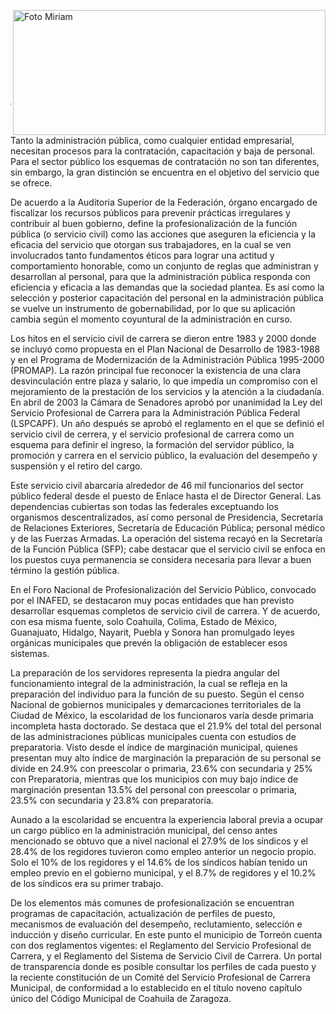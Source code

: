 
<p>
   <a title="ir a Otras Publicaciones" href="http://www.trcimplan.gob.mx/autores/miriam-janeth-gonzalez-quintana.html"><img class="img-responsive contenido-imagen" src="../imagenes/128/lic-miriam-janeth-gonzalez-quintana-top2.png" align="right" alt="Foto Miriam" width="500" height="200"></a>

</p>

</br></br></br></br></br></br></br></br>

---

Tanto la administración pública, como cualquier entidad empresarial, necesitan procesos para la contratación, capacitación y baja de personal. Para el sector público los esquemas de contratación no son tan diferentes, sin embargo, la gran distinción se encuentra en el objetivo del servicio que se ofrece.

De acuerdo a la Auditoria Superior de la Federación, órgano encargado de fiscalizar los recursos públicos para prevenir prácticas irregulares y contribuir al buen gobierno, define la profesionalización de la función pública (o servicio civil) como las acciones que aseguren la eficiencia y la eficacia del servicio que otorgan sus trabajadores, en la cual se ven involucrados tanto fundamentos éticos para lograr una actitud y comportamiento honorable, como un conjunto de reglas que administran y desarrollan al personal, para que la administración pública responda con eficiencia y eficacia a las demandas que la sociedad plantea. Es así como la selección y posterior capacitación del personal en la administración pública se vuelve un instrumento de gobernabilidad, por lo que su aplicación cambia según el momento coyuntural de la administración en curso.

Los hitos en el servicio civil de carrera se dieron entre 1983 y 2000 donde se incluyó como propuesta en el Plan Nacional de Desarrollo de 1983-1988 y en el Programa de Modernización de la Administración Pública 1995-2000 (PROMAP). La razón principal fue reconocer la existencia de una clara desvinculación entre plaza y salario, lo que impedía un compromiso con el mejoramiento de la prestación de los servicios y la atención a la ciudadanía. En abril de 2003 la Cámara de Senadores aprobó por unanimidad la Ley del Servicio Profesional de Carrera para la Administración Pública Federal (LSPCAPF). Un año después se aprobó el reglamento en el que se definió el servicio civil de cerrera, y el servicio profesional de carrera como un esquema para definir el ingreso, la formación del servidor público, la promoción y carrera en el servicio público, la evaluación del desempeño y suspensión y el retiro del cargo.

Este servicio civil abarcaría alrededor de 46 mil funcionarios del sector público federal desde el puesto de Enlace hasta el de Director General. Las dependencias cubiertas son todas las federales exceptuando los organismos descentralizados, así como personal de Presidencia, Secretaría de Relaciones Exteriores, Secretaría de Educación Pública; personal médico y de las Fuerzas Armadas. La operación del sistema recayó en la Secretaría de la Función Pública (SFP); cabe destacar que el servicio civil se enfoca en los puestos cuya permanencia se considera necesaria para llevar a buen término la gestión pública.

En el Foro Nacional de Profesionalización del Servicio Público, convocado por el INAFED, se destacaron muy pocas entidades que han previsto desarrollar esquemas completos de servicio civil de carrera. Y de acuerdo, con esa misma fuente, solo Coahuila, Colima, Estado de México, Guanajuato, Hidalgo, Nayarit, Puebla y Sonora han promulgado leyes orgánicas municipales que prevén la obligación de establecer esos sistemas.

La preparación de los servidores representa la piedra angular del funcionamiento integral de la administración, la cual se refleja en la preparación del individuo para la función de su puesto. Según el censo Nacional de gobiernos municipales y demarcaciones territoriales de la Ciudad de México, la escolaridad de los funcionaros varía desde primaria incompleta hasta doctorado. Se destaca que el 21.9% del total del personal de las administraciones públicas municipales cuenta con estudios de preparatoria. Visto desde el índice de marginación municipal, quienes presentan muy alto índice de marginación la preparación de su personal se divide en 24.9% con preescolar o primaria, 23.6% con secundaria y 25% con Preparatoria, mientras que los municipios con muy bajo índice de marginación presentan 13.5% del personal con preescolar o primaria, 23.5% con secundaria y 23.8% con preparatoria.

Aunado a la escolaridad se encuentra la experiencia laboral previa a ocupar un cargo público en la administración municipal, del censo antes mencionado se obtuvo que a nivel nacional el 27.9% de los síndicos y el 28.4% de los regidores tuvieron como empleo anterior un negocio propio. Solo el 10% de los regidores y el 14.6% de los síndicos habían tenido un empleo previo en el gobierno municipal, y el 8.7% de regidores y el 10.2% de los síndicos era su primer trabajo.

De los elementos más comunes de profesionalización se encuentran programas de capacitación, actualización de perfiles de puesto, mecanismos de evaluación del desempeño, reclutamiento, selección e inducción y diseño curricular. En este punto el municipio de Torreón cuenta con dos reglamentos vigentes: el Reglamento del Servicio Profesional de Carrera, y el Reglamento del Sistema de Servicio Civil de Carrera. Un portal de transparencia donde es posible consultar los perfiles de cada puesto y la reciente constitución de un Comité del Servicio Profesional de Carrera Municipal, de conformidad a lo establecido en el título noveno capítulo único del Código Municipal de Coahuila de Zaragoza.
